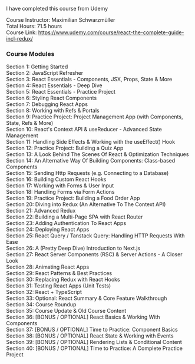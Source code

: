 I have completed this course from Udemy

Course Instructor: Maximilian Schwarzmüller <br/>
Total Hours: 71.5 hours <br/>
Course Link: https://www.udemy.com/course/react-the-complete-guide-incl-redux/

<h3>Course Modules</h3>

Section 1: Getting Started <br/>
Section 2: JavaScript Refresher <br/>
Section 3: React Essentials - Components, JSX, Props, State & More <br/>
Section 4: React Essentials - Deep Dive<br/>
Section 5: React Essentials - Practice Project<br/>
Section 6: Styling React Components<br/>
Section 7: Debugging React Apps<br/>
Section 8: Working with Refs & Portals<br/>
Section 9: Practice Project: Project Management App (with Components, State, Refs & More)<br/>
Section 10: React's Context API & useReducer - Advanced State Management<br/>
Section 11: Handling Side Effects & Working with the useEffect() Hook<br/>
Section 12: Practice Project: Building a Quiz App<br/>
Section 13: A Look Behind The Scenes Of React & Optimization Techniques<br/>
Section 14: An Alternative Way Of Building Components: Class-based Components<br/>
Section 15: Sending Http Requests (e.g. Connecting to a Database)<br/>
Section 16: Building Custom React Hooks<br/>
Section 17: Working with Forms & User Input<br/>
Section 18: Handling Forms via Form Actions<br/>
Section 19: Practice Project: Building a Food Order App<br/>
Section 20: Diving into Redux (An Alternative To The Context API)<br/>
Section 21: Advanced Redux<br/>
Section 22: Building a Multi-Page SPA with React Router<br/>
Section 23: Adding Authentication To React Apps<br/>
Section 24: Deploying React Apps<br/>
Section 25: React Query / Tanstack Query: Handling HTTP Requests With Ease<br/>
Section 26: A (Pretty Deep Dive) Introduction to Next.js<br/>
Section 27: React Server Components (RSC) & Server Actions - A Closer Look<br/>
Section 28: Animating React Apps<br/>
Section 29: React Patterns & Best Practices<br/>
Section 30: Replacing Redux with React Hooks<br/>
Section 31: Testing React Apps (Unit Tests)<br/>
Section 32: React + TypeScript<br/>
Section 33: Optional: React Summary & Core Feature Walkthrough<br/>
Section 34: Course Roundup<br/>
Section 35: Course Update & Old Course Content<br/>
Section 36: [BONUS / OPTIONAL] React Basics & Working With Components<br/>
Section 37: [BONUS / OPTIONAL] Time to Practice: Component Basics<br/>
Section 38: [BONUS / OPTIONAL] React State & Working with Events<br/>
Section 39: [BONUS / OPTIONAL] Rendering Lists & Conditional Content<br/>
Section 40: [BONUS / OPTIONAL] Time to Practice: A Complete Practice Project

